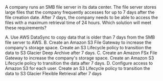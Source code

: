 A company runs an SMB file server in its data center. The file server stores large files that the company frequently accesses for up to 7 days after the file creation date. After 7 days, the company needs to be able to access the files with a maximum retrieval time of 24 hours. Which solution will meet these requirements? 

A. Use AWS DataSync to copy data that is older than 7 days from the SMB file server to AWS. 
B. Create an Amazon S3 File Gateway to increase the company's storage space. Create an S3 Lifecycle policy to transition the data to S3 Glacier Deep Archive after 7 days. 
C. Create an Amazon FSx File Gateway to increase the company's storage space. Create an Amazon S3 Lifecycle policy to transition the data after 7 days. 
D. Configure access to Amazon S3 for each user. Create an S3 Lifecycle policy to transition the data to S3 Glacier Flexible Retrieval after 7 days